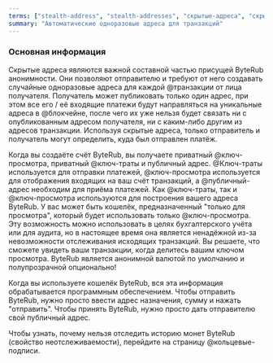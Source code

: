 ```yaml
---
terms: ["stealth-address", "stealth-addresses", "скрытые-адреса", "скрытый-адрес"]
summary: "Автоматические одноразовые адреса для транзакций"
---
```


### Основная информация

Скрытые адреса являются важной составной частью присущей ByteRub анонимности. Они позволяют отправителю и требуют от него создавать случайные одноразовые адреса для каждой @транзакции от лица получателя. Получатель может публиковать только один адрес, при этом все его / её входящие платежи будут направляться на уникальные адреса в @блoкчейне, после чего их уже нельзя будет связать ни с опубликованным адресом получателя, ни с каким-либо другим из адресов транзакции. Используя скрытые адреса, только отправитель и получатель могут определить, куда был отправлен платёж.

Когда вы создаёте счёт ByteRub, вы получаете приватный @ключ-просмотра, приватный @ключ-траты и публичный адрес. @Ключ-траты используется для отправки платежей, @ключ-просмотра используется для отображения входящих на ваш счёт транзакций, а @публичный-адрес необходим для приёма платежей. Как @ключ-траты, так и @ключ-просмотра используются для построения вашего адреса ByteRub. У вас может быть кошелёк, предназначенный "только для просмотра", который будет использовать только @ключ-просмотра. Эту возможность можно использовать в целях бухгалтерского учёта или для аудита, но в настоящее время она является ненадёжной из-за невозможности отслеживания исходящих транзакций. Вы решаете, что сможете увидеть ваши транзакции, когда делитесь вашим ключом просмотра. ByteRub является анонимной валютой по умолчанию и полупрозрачной опционально!

Когда вы используете кошелёк ByteRub, вся эта информация обрабатывается программным обеспечением. Чтобы отправить ByteRub, нужно просто ввести адрес назначения, сумму и нажать "отправить". Чтобы принять ByteRub, нужно просто дать отправителю свой публичный адрес.

Чтобы узнать, почему нельзя отследить историю монет ByteRub (свойство неотслеживаемости), перейдите на страницу @кольцевые-подписи.
